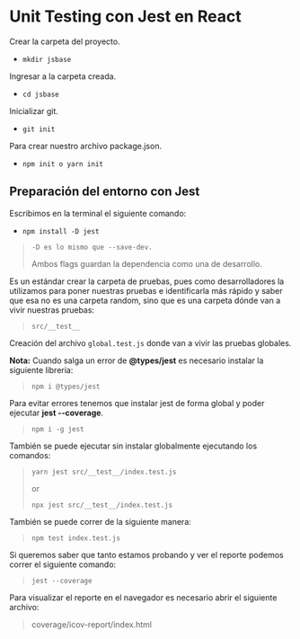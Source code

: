 # Unit Testing con Jest en React

Crear la carpeta del proyecto.
* `mkdir jsbase`

Ingresar a la carpeta creada.
* `cd jsbase`

Inicializar git.
* `git init`

Para crear nuestro archivo package.json.
* `npm init o yarn init`

## Preparación del entorno con Jest
Escribimos en la terminal el siguiente comando:
* `npm install -D jest`

> `-D es lo mismo que --save-dev.`
>
> Ambos flags guardan la dependencia como una de desarrollo.

Es un estándar crear la carpeta de pruebas, pues como desarrolladores la utilizamos para poner nuestras pruebas e identificarla más rápido y saber que esa no es una carpeta random, sino que es una carpeta dónde van a vivir nuestras pruebas:

> `src/__test__`

Creación del archivo `global.test.js` donde van a vivir las pruebas globales.

**Nota:** Cuando salga un error de **@types/jest** es necesario instalar la siguiente librería:

> `npm i @types/jest`

Para evitar errores tenemos que instalar jest de forma global y poder ejecutar **jest --coverage**.

> `npm i -g jest`

También se puede ejecutar sin instalar globalmente ejecutando los comandos:

> `yarn jest src/__test__/index.test.js`
>
> or
>
> `npx jest src/__test__/index.test.js`

También se puede correr de la siguiente manera:

> `npm test index.test.js`

Si queremos saber que tanto estamos probando y ver el reporte podemos correr el siguiente comando:

> `jest --coverage`

Para visualizar el reporte en el navegador es necesario abrir el siguiente archivo:

> coverage/icov-report/index.html